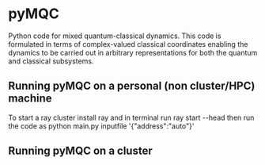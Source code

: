 # pyMQC
Python code for mixed quantum-classical dynamics. This code is formulated in terms of 
complex-valued classical coordinates enabling the dynamics to be carried out in 
arbitrary representations for both the quantum and classical subsystems. 
## Running pyMQC on a personal (non cluster/HPC) machine
To start a ray cluster install ray and in terminal run 
ray start --head
then run the code as
python main.py inputfile '{"address":"auto"}'
## Running pyMQC on a cluster
